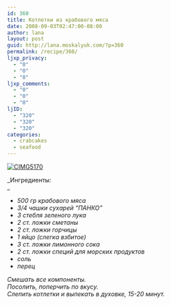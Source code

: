 ```yaml
---
id: 360
title: Котлетки из крабового мяса
date: 2008-09-03T02:47:00-08:00
author: lana
layout: post
guid: http://lana.moskalyuk.com/?p=360
permalink: /recipe/360/
ljxp_privacy:
  - "0"
  - "0"
  - "0"
ljxp_comments:
  - "0"
  - "0"
  - "0"
ljID:
  - "320"
  - "320"
  - "320"
categories:
  - crabcakes
  - seafood
---
```

<a class="flickr-image" title="CIMG5170" rel="flickr-mgr" href="http://www.flickr.com/photos/67405678@N00/2809788475/"><img class="flickr-large" longdesc="http://farm4.static.flickr.com/3125/2809788475_619a2a9ab4_o.jpg" src="http://farm4.static.flickr.com/3125/2809788475_3c0cfdcf4b.jpg" alt="CIMG5170" /></a>

_Ингредиенты:  
_ 

  * _500 гр крабового мяса_
  * _3/4 чашки сухарей &#8220;ПАНКО&#8221;_ 
  * _3 стебля зеленого лука_
  * _2 ст. ложки сметаны_ 
  * _2 ст. ложки горчицы_
  * _1 яйцо (слегка взбитое)_
  * _3 ст. ложки лимонного сока_
  * _2 ст. ложки специй для морских продуктов_
  * _соль_
  * _перец_

_Смешать все компоненты.  
Посолить, поперчить по вкусу.  
Слепить котлетки и выпекать в духовке, 15-20 минут._